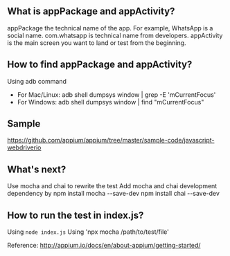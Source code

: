 ## What is appPackage and appActivity?
appPackage the technical name of the app. For example, WhatsApp is a social name. com.whatsapp is technical name from 
developers. 
appActivity is the main screen you want to land or test from the beginning. 

## How to find appPackage and appActivity?
Using adb command
* For Mac/Linux: adb shell dumpsys window | grep -E 'mCurrentFocus' 
* For Windows: adb shell dumpsys window | find "mCurrentFocus"

## Sample
https://github.com/appium/appium/tree/master/sample-code/javascript-webdriverio

## What's next?
Use mocha and chai to rewrite the test
Add mocha and chai development dependency by 
npm install mocha --save-dev
npm install chai --save-dev

## How to run the test in index.js?
Using `node index.js`
Using 'npx mocha /path/to/test/file'

Reference: http://appium.io/docs/en/about-appium/getting-started/